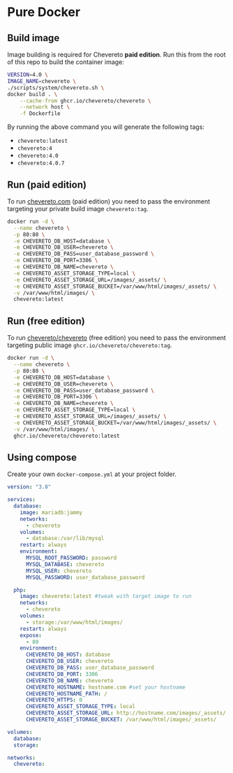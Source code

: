 # Pure Docker

## Build image

Image building is required for Chevereto **paid edition**. Run this from the root of this repo to build the container image:

```sh
VERSION=4.0 \
IMAGE_NAME=chevereto \
./scripts/system/chevereto.sh \
docker build . \
    --cache-from ghcr.io/chevereto/chevereto \
    --network host \
    -f Dockerfile
```

By running the above command you will generate the following tags:

* `chevereto:latest`
* `chevereto:4`
* `chevereto:4.0`
* `chevereto:4.0.7`

## Run (paid edition)

To run [chevereto.com](https://chevereto.com/features) (paid edition) you need to pass the environment targeting your private build image `chevereto:tag`.

```sh
docker run -d \
  --name chevereto \
  -p 80:80 \
  -e CHEVERETO_DB_HOST=database \
  -e CHEVERETO_DB_USER=chevereto \
  -e CHEVERETO_DB_PASS=user_database_password \
  -e CHEVERETO_DB_PORT=3306 \
  -e CHEVERETO_DB_NAME=chevereto \
  -e CHEVERETO_ASSET_STORAGE_TYPE=local \
  -e CHEVERETO_ASSET_STORAGE_URL=/images/_assets/ \
  -e CHEVERETO_ASSET_STORAGE_BUCKET=/var/www/html/images/_assets/ \
  -v /var/www/html/images/ \
  chevereto:latest
```

## Run (free edition)

To run [chevereto/chevereto](https://github.com/chevereto/chevereto) (free edition) you need to pass the environment targeting public image `ghcr.io/chevereto/chevereto:tag`.

```sh
docker run -d \
  --name chevereto \
  -p 80:80 \
  -e CHEVERETO_DB_HOST=database \
  -e CHEVERETO_DB_USER=chevereto \
  -e CHEVERETO_DB_PASS=user_database_password \
  -e CHEVERETO_DB_PORT=3306 \
  -e CHEVERETO_DB_NAME=chevereto \
  -e CHEVERETO_ASSET_STORAGE_TYPE=local \
  -e CHEVERETO_ASSET_STORAGE_URL=/images/_assets/ \
  -e CHEVERETO_ASSET_STORAGE_BUCKET=/var/www/html/images/_assets/ \
  -v /var/www/html/images/ \
  ghcr.io/chevereto/chevereto:latest
```

## Using compose

Create your own `docker-compose.yml` at your project folder.

```yml
version: "3.8"

services:
  database:
    image: mariadb:jammy
    networks:
      - chevereto
    volumes:
      - database:/var/lib/mysql
    restart: always
    environment:
      MYSQL_ROOT_PASSWORD: password
      MYSQL_DATABASE: chevereto
      MYSQL_USER: chevereto
      MYSQL_PASSWORD: user_database_password

  php:
    image: chevereto:latest #tweak with target image to run
    networks:
      - chevereto
    volumes:
      - storage:/var/www/html/images/
    restart: always
    expose:
      - 80
    environment:
      CHEVERETO_DB_HOST: database
      CHEVERETO_DB_USER: chevereto
      CHEVERETO_DB_PASS: user_database_password
      CHEVERETO_DB_PORT: 3306
      CHEVERETO_DB_NAME: chevereto
      CHEVERETO_HOSTNAME: hostname.com #set your hostname
      CHEVERETO_HOSTNAME_PATH: /
      CHEVERETO_HTTPS: 0
      CHEVERETO_ASSET_STORAGE_TYPE: local
      CHEVERETO_ASSET_STORAGE_URL: http://hostname.com/images/_assets/ #hostname-aware URL
      CHEVERETO_ASSET_STORAGE_BUCKET: /var/www/html/images/_assets/

volumes:
  database:
  storage:

networks:
  chevereto:
```
